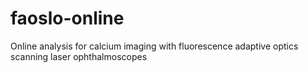 # faoslo-online
Online analysis for calcium imaging with fluorescence adaptive optics scanning laser ophthalmoscopes
